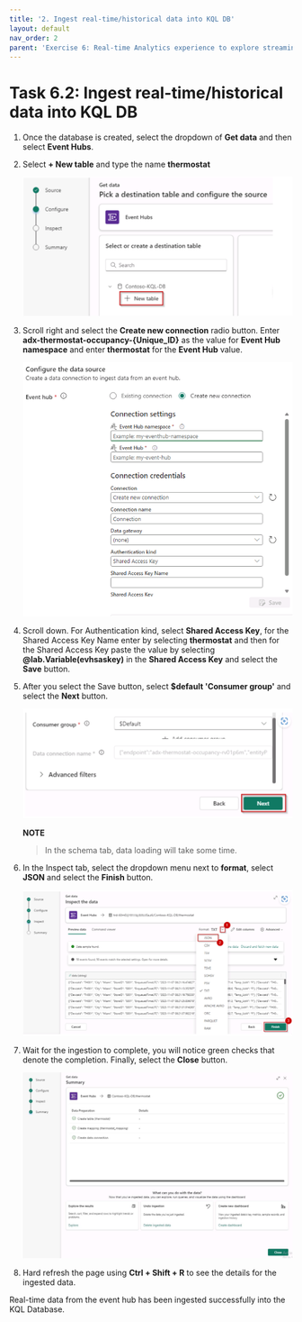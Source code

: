 ```yaml
---
title: '2. Ingest real-time/historical data into KQL DB'
layout: default
nav_order: 2
parent: 'Exercise 6: Real-time Analytics experience to explore streaming data using KQL DB'
---
```


# Task 6.2: Ingest real-time/historical data into KQL DB

1. Once the database is created, select the dropdown of **Get data** and then select **Event Hubs**.

2. Select **+ New table** and type the name **thermostat**

    ![task-5.2.2.png](../media/instructions240153/task-5.2.2.png)

3. Scroll right and select the **Create new connection** radio button. Enter **adx-thermostat-occupancy-{Unique_ID}** as the value for **Event Hub namespace** and enter **thermostat** for the **Event Hub** value.

	![3so5uj54.png](../media/instructions249094/3so5uj54.png)

4. Scroll down. For Authentication kind, select **Shared Access Key**, for the Shared Access Key Name enter by selecting **thermostat** and then for the Shared Access Key paste the value by selecting **@lab.Variable(evhsaskey)** in the **Shared Access Key** and select the **Save** button.

5. After you select the Save button, select **$default 'Consumer group'** and select the **Next** button.

	![task-5.2.5-5.png](../media/instructions240153/task-5.2.5-5.png)

	**NOTE**
	> In the schema tab, data loading will take some time.

6. In the Inspect tab, select the dropdown menu next to **format**, select **JSON** and select the **Finish** button.

    ![task-5.2.10.png](../media/instructions240153/task-5.2.10.png)

7. Wait for the ingestion to complete, you will notice green checks that denote the completion. Finally, select the **Close** button.

	![i6p8f9yw.jpg](../media/instructions249094/i6p8f9yw.jpg)

8. Hard refresh the page using **Ctrl + Shift + R** to see the details for the ingested data.
	
Real-time data from the event hub has been ingested successfully into the KQL Database.
